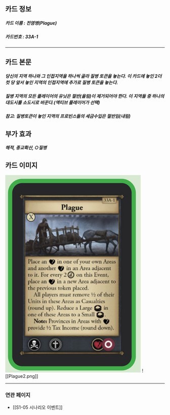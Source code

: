 ## 카드 정보
##### 카드 이름 : 전염병(Plague)
##### 카드번호  : 33A-1
---
## 카드 본문
##### 당신의 지역 하나와 그 인접지역을 하나씩 골라 질병 토큰을 놓는다. 이 카드에 놓인 2더컷 당 앞서 놓인 지역의 인접지역에 추가로 질병 토큰을 놓는다.

##### 질병 지역의 모든 플레이어의 유닛은 절반(올림)이 제거되어야 한다. 이 지역들 중 하나의 대도시를 소도시로 바꾼다.(액티브 플레이어가 선택)

##### 참고: 질병토큰이 놓인 지역의 프로빈스들의 세금수입은 절반임(내림)

## 부가 효과
##### 해적, 종교확산, ○질병

## 카드 이미지
<img src="\Assets\Plague2.png"/>
![[Plague2.png]]

--- 
### 연관 페이지
- [[S1-05 시나리오 이벤트]]
